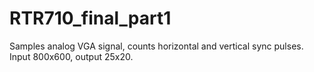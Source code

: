 # RTR710_final_part1
 Samples analog VGA signal, counts horizontal and vertical sync pulses. Input 800x600, output 25x20.
